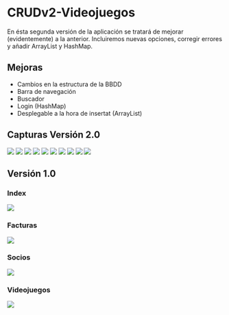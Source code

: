# CRUDv2-Videojuegos
En ésta segunda versión de la aplicación se tratará de mejorar (evidentemente) a la anterior. Incluiremos nuevas opciones, corregir errores y añadir ArrayList y HashMap.

## Mejoras
 - Cambios en la estructura de la BBDD
 - Barra de navegación
 - Buscador
 - Login (HashMap)
 - Desplegable a la hora de insertat (ArrayList)
 
## Capturas Versión 2.0
<img src="Imagenes/login.png">
<img src="Imagenes/indexV2.png">
<img src="Imagenes/facturasV2.png">
<img src="Imagenes/facturasV2insert.png">
<img src="Imagenes/sociosV2.png">
<img src="Imagenes/sociosV2insert.png">
<img src="Imagenes/sociosV2delete.png">
<img src="Imagenes/videojuegosV2.png">
<img src="Imagenes/videojuegosV2busqueda.png">
<img src="Imagenes/videojuegosV2insert.png">

## Versión 1.0
### Index
<img src="Imagenes/index.png">

### Facturas
<img src="Imagenes/PagFacturas.png">

### Socios
<img src="Imagenes/PagSocios.png">

### Videojuegos
<img src="Imagenes/PagVideojuegos.png">
